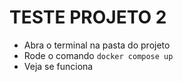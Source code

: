 # TESTE PROJETO 2

- Abra o terminal na pasta do projeto
- Rode o comando `docker compose up`
- Veja se funciona
